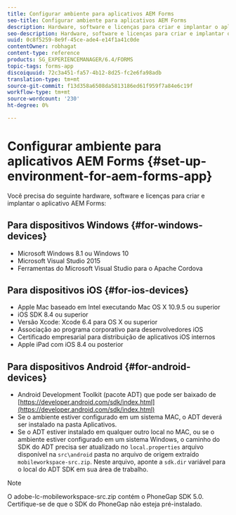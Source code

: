 ```yaml
---
title: Configurar ambiente para aplicativos AEM Forms
seo-title: Configurar ambiente para aplicativos AEM Forms
description: Hardware, software e licenças para criar e implantar o aplicativo AEM Forms.
seo-description: Hardware, software e licenças para criar e implantar o aplicativo AEM Forms.
uuid: 0c8f5259-8e9f-45ce-ade4-e14f1a41c0de
contentOwner: robhagat
content-type: reference
products: SG_EXPERIENCEMANAGER/6.4/FORMS
topic-tags: forms-app
discoiquuid: 72c3a451-fa57-4b12-8d25-fc2e6fa98adb
translation-type: tm+mt
source-git-commit: f13d358a6508da5813186ed61f959f7a84e6c19f
workflow-type: tm+mt
source-wordcount: '230'
ht-degree: 0%

---
```



# Configurar ambiente para aplicativos AEM Forms {#set-up-environment-for-aem-forms-app}

Você precisa do seguinte hardware, software e licenças para criar e implantar o aplicativo AEM Forms:

## Para dispositivos Windows {#for-windows-devices}

* Microsoft Windows 8.1 ou Windows 10
* Microsoft Visual Studio 2015
* Ferramentas do Microsoft Visual Studio para o Apache Cordova

## Para dispositivos iOS {#for-ios-devices}

* Apple Mac baseado em Intel executando Mac OS X 10.9.5 ou superior
* iOS SDK 8.4 ou superior
* Versão Xcode: Xcode 6.4 para OS X ou superior
* Associação ao programa corporativo para desenvolvedores iOS
* Certificado empresarial para distribuição de aplicativos iOS internos
* Apple iPad com iOS 8.4 ou posterior

## Para dispositivos Android {#for-android-devices}

* Android Development Toolkit (pacote ADT) que pode ser baixado de [https://developer.android.com/sdk/index.html](https://developer.android.com/sdk/index.html)
* Se o ambiente estiver configurado em um sistema MAC, o ADT deverá ser instalado na pasta Aplicativos.
* Se o ADT estiver instalado em qualquer outro local no MAC, ou se o ambiente estiver configurado em um sistema Windows, o caminho do SDK do ADT precisa ser atualizado no `local.properties` arquivo disponível na `src\android` pasta no arquivo de origem extraído `mobileworkspace-src.zip`. Neste arquivo, aponte a `sdk.dir` variável para o local do ADT SDK em sua área de trabalho.

>[!NOTE]
>
>O adobe-lc-mobileworkspace-src.zip contém o PhoneGap SDK 5.0. Certifique-se de que o SDK do PhoneGap não esteja pré-instalado.
